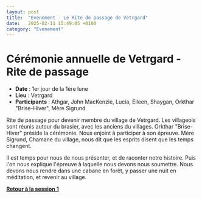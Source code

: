 ```yaml
---
layout: post
title:  "Evenement - Le Rite de passage de Vetrgard"
date:   2025-02-11 15:49:05 +0100
category: "Evenement"
---
```


# Cérémonie annuelle de Vetrgard - Rite de passage
- **Date** : 1er jour de la 1ère lune
- **Lieu** : Vetrgard
- **Participants** : Athgar, John MacKenzie, Lucia, Eileen, Shaygan, Orkthar "Brise-Hiver", Mère Sigrund

Rite de passage pour devenir membre du village de Vetrgard. Les villageois sont réunis autour du brasier, avec les anciens du villages.
Orkthar "Brise-Hiver" préside la cérémonie. Nous enjoint à participer à son épreuve.
Mère Sigrund, Chamane du village, nous dit que les esprits disent que les temps changent.

Il est temps pour nous de nous présenter, et de raconter notre histoire. Puis l'on nous explique l'épreuve à laquelle nous devons nous soumettre.
Nous devons nous rendre dans une cabane en forêt, y passer une nuit en méditation, et revenir au village.

[**Retour à la session 1**](/dnd-journal/journal/2025/02/11/session-1.html)